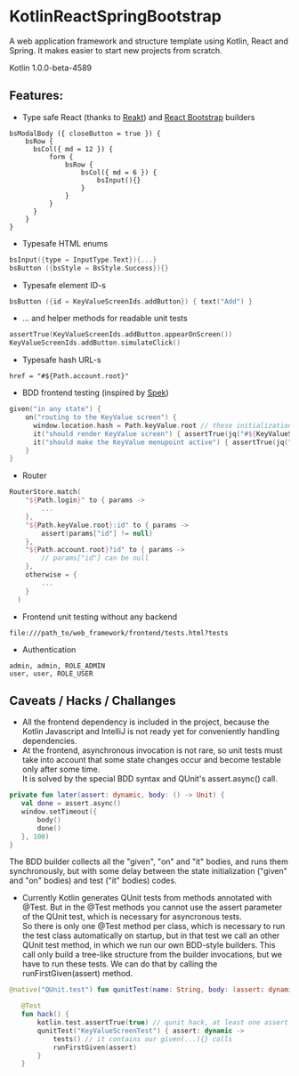 # KotlinReactSpringBootstrap
A web application framework and structure template using Kotlin, React and Spring. It makes easier to start new projects from scratch.

Kotlin 1.0.0-beta-4589

## Features:
- Type safe React (thanks to [Reakt](https://github.com/andrewoma/reakt)) and [React Bootstrap](https://react-bootstrap.github.io/) builders
```
bsModalBody ({ closeButton = true }) {
    bsRow {
      bsCol({ md = 12 }) {
          form {
              bsRow {
                  bsCol({ md = 6 }) {
                      bsInput(){}
                  }
              }
          }
      }
    }
}
```
- Typesafe HTML enums
```kotlin
bsInput({type = InputType.Text}){...}
bsButton ({bsStyle = BsStyle.Success}){}
```
- Typesafe element ID-s
```kotlin
bsButton ({id = KeyValueScreenIds.addButton}) { text("Add") }
```
- ... and helper methods for readable unit tests
```kotlin
assertTrue(KeyValueScreenIds.addButton.appearOnScreen())
KeyValueScreenIds.addButton.simulateClick()
```
- Typesafe hash URL-s
```
href = "#${Path.account.root}"
```
- BDD frontend testing (inspired by [Spek](https://github.com/JetBrains/spek))
```kotlin
given("in any state") {
    on("routing to the KeyValue screen") {
      window.location.hash = Path.keyValue.root // these initialization code runs before every "it" invocations
      it("should render KeyValue screen") { assertTrue(jq("#${KeyValueScreenIds.screenId}").size() == 1) }
      it("should make the KeyValue menupoint active") { assertTrue(jq("#${NavMenuIds.keyValue}").parent().hasClass("active")) }
    }
}
```
- Router
```kotlin
RouterStore.match(
    "${Path.login}" to { params ->
        ...
    },
    "${Path.keyValue.root}:id" to { params ->
        assert(params["id"] != null)
    },
    "${Path.account.root}?id" to { params ->
        // params["id"] can be null
    },
    otherwise = {
        ...
    }
  )
```
- Frontend unit testing without any backend
```
file:///path_to/web_framework/frontend/tests.html?tests
```
- Authentication
```
admin, admin, ROLE_ADMIN
user, user, ROLE_USER
```
## Caveats / Hacks / Challanges
- All the frontend dependency is included in the project, because the Kotlin Javascript and IntelliJ is not ready yet for conveniently handling dependencies.
- At the frontend, asynchronous invocation is not rare, so unit tests must take into account that some state changes occur and become testable only after some time.   
   It is solved by the special BDD syntax and QUnit's assert.async() call.  
   
 ```kotlin
 private fun later(assert: dynamic, body: () -> Unit) {  
    val done = assert.async()  
    window.setTimeout({  
        body()  
        done()  
    }, 100)  
 }
```  
   The BDD builder collects all the "given", "on" and "it" bodies, and runs them synchronously, but with some delay between the state initialization ("given" and "on" bodies) and test ("it" bodies) codes.
- Currently Kotlin generates QUnit tests from methods annotated with @Test. But in the @Test methods you cannot use the assert parameter of the QUnit test, which is necessary for asyncronous tests.  
So there is only one @Test method per class, which is necessary to run the test class automatically on startup, but in that test we call an other QUnit test method, in which we run our own BDD-style builders. This call only build a tree-like structure from the builder invocations, but we have to run these tests. We can do that by calling the runFirstGiven(assert) method.

 ```kotlin
@native("QUnit.test") fun qunitTest(name: String, body: (assert: dynamic)->Unit)
```

 ```kotlin
    @Test
    fun hack() {
        kotlin.test.assertTrue(true) // qunit hack, at least one assert must be present
        qunitTest("KeyValueScreenTest") { assert: dynamic ->
            tests() // it contains our given(...){} calls
            runFirstGiven(assert)
        }
    }
```
